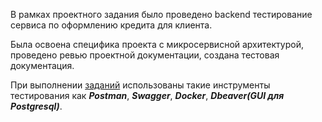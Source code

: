 В рамках проектного задания было проведено backend тестирование сервиса по оформлению кредита для клиента. 

Была освоена специфика проекта с микросервисной архитектурой, проведено ревью проектной документации, создана тестовая документация. 

При выполнении [заданий](https://github.com/ArtemZaikin/QA-project/blob/main/%D0%97%D0%B0%D0%B4%D0%B0%D0%BD%D0%B8%D0%B5.md) использованы такие инструменты тестирования как ***Postman***, ***Swagger***, ***Docker***, ***Dbeaver(GUI для Postgresql)***.




